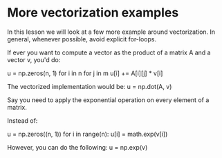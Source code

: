 # More vectorization examples

In this lesson we will look at a few more example around vectorization. In general, whenever possible, avoid explicit for-loops.

If ever you want to compute a vector as the product of a matrix A and a vector v, you'd do:

u = np.zeros(n, 1)
for i in n
  for j in m
    u[i] += A[i][j] * v[i]

The vectorized implementation would be: u = np.dot(A, v)

Say you need to apply the exponential operation on every element of a matrix. 

Instead of:

u = np.zeros((n, 1))
for i in range(n):
  u[i] = math.exp(v[i])

However, you can do the following: u = np.exp(v)
